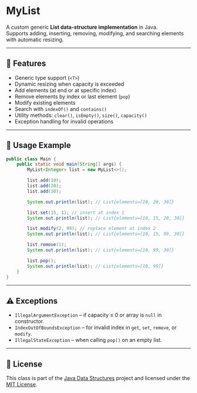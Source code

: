 # MyList<T>

A custom generic **List data-structure implementation** in Java.  
Supports adding, inserting, removing, modifying, and searching elements with automatic resizing.

---

## 📌 Features
- Generic type support (`<T>`)
- Dynamic resizing when capacity is exceeded
- Add elements (at end or at specific index)
- Remove elements by index or last element (`pop`)
- Modify existing elements
- Search with `indexOf()` and `contains()`
- Utility methods: `clear()`, `isEmpty()`, `size()`, `capacity()`
- Exception handling for invalid operations

---

## 🚀 Usage Example

```java
public class Main {
    public static void main(String[] args) {
        MyList<Integer> list = new MyList<>();

        list.add(10);
        list.add(20);
        list.add(30);

        System.out.println(list); // List{elements=[10, 20, 30]}

        list.set(15, 1); // insert at index 1
        System.out.println(list); // List{elements=[10, 15, 20, 30]}

        list.modify(2, 99); // replace element at index 2
        System.out.println(list); // List{elements=[10, 15, 99, 30]}

        list.remove(1);
        System.out.println(list); // List{elements=[10, 99, 30]}

        list.pop();
        System.out.println(list); // List{elements=[10, 99]}
    }
}
````

---

## ⚠️ Exceptions

* `IllegalArgumentException` – if capacity ≤ 0 or array is `null` in constructor.
* `IndexOutOfBoundsException` – for invalid index in `get`, `set`, `remove`, or `modify`.
* `IllegalStateException` – when calling `pop()` on an empty list.

---

## 📜 License

This class is part of the [Java Data Structures](https://github.com/Eyadeltaher/java-data-structures) project and licensed under the [MIT License](../LICENSE).

